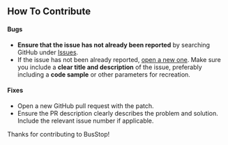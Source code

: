 ## How To Contribute

#### Bugs

- **Ensure that the issue has not already been reported** by searching GitHub under [Issues](https://github.com/milton-li/flutter_bus_stop/issues).
- If the issue has not been already reported, [open a new one](https://github.com/milton-li/flutter_bus_stop/issues/new). Make sure you include a **clear title and description** of the issue, preferably including a **code sample** or other parameters for recreation. 

#### Fixes

- Open a new GitHub pull request with the patch.
- Ensure the PR description clearly describes the problem and solution. Include the relevant issue number if applicable.



Thanks for contributing to BusStop!
